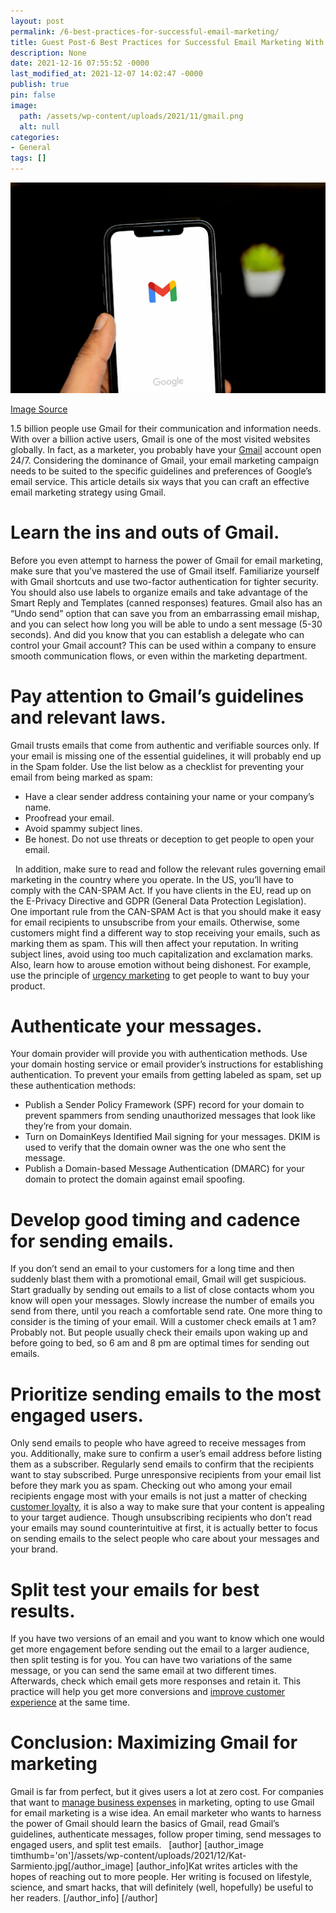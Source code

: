 ```yaml
---
layout: post
permalink: /6-best-practices-for-successful-email-marketing/
title: Guest Post-6 Best Practices for Successful Email Marketing With Gmail
description: None
date: 2021-12-16 07:55:52 -0000
last_modified_at: 2021-12-07 14:02:47 -0000
publish: true
pin: false
image:
  path: /assets/wp-content/uploads/2021/11/gmail.png
  alt: null
categories:
- General
tags: []
---
```

![](/assets/wp-content/uploads/2021/11/gmail.png)

[Image Source](https://unsplash.com/photos/IOdNANPjL-4)

1.5 billion people use Gmail for their communication and information needs. With over a billion active users, Gmail is one of the most visited websites globally. In fact, as a marketer, you probably have your [Gmail](https://www.amitree.com/resources/blog/how-to-get-gmail-as-a-desktop-app/) account open 24/7. Considering the dominance of Gmail, your email marketing campaign needs to be suited to the specific guidelines and preferences of Google’s email service.  This article details six ways that you can craft an effective email marketing strategy using Gmail.

# Learn the ins and outs of Gmail.

Before you even attempt to harness the power of Gmail for email marketing, make sure that you’ve mastered the use of Gmail itself. Familiarize yourself with Gmail shortcuts and use two-factor authentication for tighter security. You should also use labels to organize emails and take advantage of the Smart Reply and Templates (canned responses) features. Gmail also has an “Undo send” option that can save you from an embarrassing email mishap, and you can select how long you will be able to undo a sent message (5-30 seconds). And did you know that you can establish a delegate who can control your Gmail account? This can be used within a company to ensure smooth communication flows, or even within the marketing department.

# Pay attention to Gmail’s guidelines and relevant laws.

Gmail trusts emails that come from authentic and verifiable sources only. If your email is missing one of the essential guidelines, it will probably end up in the Spam folder. Use the list below as a checklist for preventing your email from being marked as spam:

* Have a clear sender address containing your name or your company’s name.
* Proofread your email.
* Avoid spammy subject lines.
* Be honest. Do not use threats or deception to get people to open your email.

  In addition, make sure to read and follow the relevant rules governing email marketing in the country where you operate. In the US, you’ll have to comply with the CAN-SPAM Act. If you have clients in the EU, read up on the E-Privacy Directive and GDPR (General Data Protection Legislation). One important rule from the CAN-SPAM Act is that you should make it easy for email recipients to unsubscribe from your emails. Otherwise, some customers might find a different way to stop receiving your emails, such as marking them as spam. This will then affect your reputation. In writing subject lines, avoid using too much capitalization and exclamation marks. Also, learn how to arouse emotion without being dishonest. For example, use the principle of [urgency marketing](https://blog.nextsale.io/create-urgency/) to get people to want to buy your product.

# Authenticate your messages.

Your domain provider will provide you with authentication methods. Use your domain hosting service or email provider’s instructions for establishing authentication.  To prevent your emails from getting labeled as spam, set up these authentication methods:

* Publish a Sender Policy Framework (SPF) record for your domain to prevent spammers from sending unauthorized messages that look like they’re from your domain.
* Turn on DomainKeys Identified Mail signing for your messages. DKIM is used to verify that the domain owner was the one who sent the message.
* Publish a Domain-based Message Authentication (DMARC) for your domain to protect the domain against email spoofing.



# Develop good timing and cadence for sending emails.

If you don’t send an email to your customers for a long time and then suddenly blast them with a promotional email, Gmail will get suspicious. Start gradually by sending out emails to a list of close contacts whom you know will open your messages. Slowly increase the number of emails you send from there, until you reach a comfortable send rate.  One more thing to consider is the timing of your email. Will a customer check emails at 1 am? Probably not. But people usually check their emails upon waking up and before going to bed, so 6 am and 8 pm are optimal times for sending out emails.

# Prioritize sending emails to the most engaged users.

Only send emails to people who have agreed to receive messages from you. Additionally, make sure to confirm a user’s email address before listing them as a subscriber. Regularly send emails to confirm that the recipients want to stay subscribed. Purge unresponsive recipients from your email list before they mark you as spam. Checking out who among your email recipients engage most with your emails is not just a matter of checking [customer loyalty](https://glscollective.com/blog?blogid=1970), it is also a way to make sure that your content is appealing to your target audience. Though unsubscribing recipients who don’t read your emails may sound counterintuitive at first, it is actually better to focus on sending emails to the select people who care about your messages and your brand.

# Split test your emails for best results.

If you have two versions of an email and you want to know which one would get more engagement before sending out the email to a larger audience, then split testing is for you. You can have two variations of the same message, or you can send the same email at two different times. Afterwards, check which email gets more responses and retain it. This practice will help you get more conversions and  [improve customer experience](https://blog.nextsale.io/how-to-improve-customer-experience) at the same time.

# Conclusion: Maximizing Gmail for marketing

Gmail is far from perfect, but it gives users a lot at zero cost. For companies that want to [manage business expenses](https://tryjeeves.com/) in marketing, opting to use Gmail for email marketing is a wise idea. An email marketer who wants to harness the power of Gmail should learn the basics of Gmail, read Gmail’s guidelines, authenticate messages, follow proper timing, send messages to engaged users, and split test emails.   [author] [author_image timthumb='on']/assets/wp-content/uploads/2021/12/Kat-Sarmiento.jpg[/author_image] [author_info]Kat writes articles with the hopes of reaching out to more people. Her writing is focused on lifestyle, science, and smart hacks, that will definitely (well, hopefully) be useful to her readers. [/author_info] [/author]
